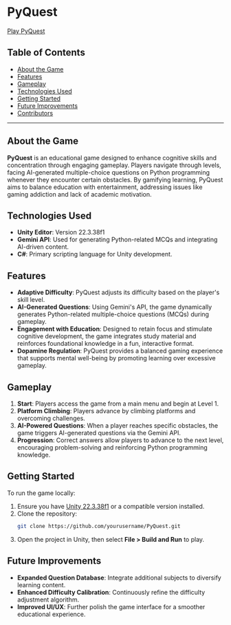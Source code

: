 # PyQuest

[Play PyQuest](https://play.unity.com/en/games/98597978-e017-4447-aa99-b1cb4980e2a3/pyquest)

## Table of Contents
- [About the Game](#about-the-game)
- [Features](#features)
- [Gameplay](#gameplay)
- [Technologies Used](#technologies-used)
- [Getting Started](#getting-started)
- [Future Improvements](#future-improvements)
- [Contributors](#contributors)

---

## About the Game
**PyQuest** is an educational game designed to enhance cognitive skills and concentration through engaging gameplay. Players navigate through levels, facing AI-generated multiple-choice questions on Python programming whenever they encounter certain obstacles. By gamifying learning, PyQuest aims to balance education with entertainment, addressing issues like gaming addiction and lack of academic motivation.

## Technologies Used
- **Unity Editor**: Version 22.3.38f1
- **Gemini API**: Used for generating Python-related MCQs and integrating AI-driven content.
- **C#**: Primary scripting language for Unity development.

## Features
- **Adaptive Difficulty**: PyQuest adjusts its difficulty based on the player's skill level.
- **AI-Generated Questions**: Using Gemini's API, the game dynamically generates Python-related multiple-choice questions (MCQs) during gameplay.
- **Engagement with Education**: Designed to retain focus and stimulate cognitive development, the game integrates study material and reinforces foundational knowledge in a fun, interactive format.
- **Dopamine Regulation**: PyQuest provides a balanced gaming experience that supports mental well-being by promoting learning over excessive gameplay.

## Gameplay
1. **Start**: Players access the game from a main menu and begin at Level 1.
2. **Platform Climbing**: Players advance by climbing platforms and overcoming challenges.
3. **AI-Powered Questions**: When a player reaches specific obstacles, the game triggers AI-generated questions via the Gemini API.
4. **Progression**: Correct answers allow players to advance to the next level, encouraging problem-solving and reinforcing Python programming knowledge.


## Getting Started
To run the game locally:
1. Ensure you have [Unity 22.3.38f1](https://unity.com/releases/editor) or a compatible version installed.
2. Clone the repository:
   ```bash
   git clone https://github.com/yourusername/PyQuest.git
   ```
3. Open the project in Unity, then select **File > Build and Run** to play.

## Future Improvements
- **Expanded Question Database**: Integrate additional subjects to diversify learning content.
- **Enhanced Difficulty Calibration**: Continuously refine the difficulty adjustment algorithm.
- **Improved UI/UX**: Further polish the game interface for a smoother educational experience.
